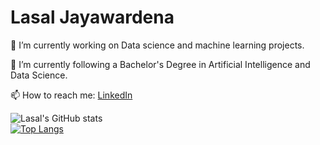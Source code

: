 # Lasal Jayawardena

<div style="dislay:flex; flex-direction:column">


🔭 I’m currently working on Data science and machine learning projects.

🌱 I’m currently following a Bachelor's Degree in Artificial Intelligence and Data Science.

📫 How to reach me: <a href="https://www.linkedin.com/in/lasal-jayawardena/">LinkedIn<a/>



  
![Lasal's GitHub stats](https://github-readme-stats.vercel.app/api?username=LasalJayawardena&show_icons=true&theme=algolia)
  <br>
[![Top Langs](https://github-readme-stats.vercel.app/api/top-langs/?username=LasalJayawardena&langs_count=5&theme=algolia)](https://github.com/LasalJayawardena)

